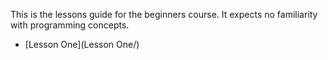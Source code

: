 This is the lessons guide for the beginners course. It expects no familiarity with programming concepts.

- [Lesson One](Lesson One/)